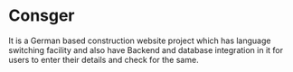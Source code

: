 # Consger
It is a German based construction website project which has language switching facility and also have Backend and database integration in it for users to enter their details and check for the same.
